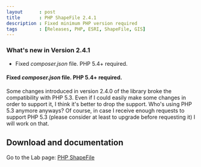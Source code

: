 ```yaml
---
layout      : post
title       : PHP ShapeFile 2.4.1
description : Fixed minimum PHP version required 
tags        : [Releases, PHP, ESRI, ShapeFile, GIS]
---
```



### What's new in Version 2.4.1
- Fixed *composer.json* file. PHP 5.4+ required.


#### Fixed *composer.json* file. PHP 5.4+ required.
Some changes introduced in version 2.4.0 of the library broke the compatibility with PHP 5.3. Even if I could easily make some changes in order to support it, I think it's better to drop the support. Who's using PHP 5.3 anymore anyways?
Of course, in case I receive enough requests to support PHP 5.3 (please consider at least to upgrade before requesting it) I will work on that.


## Download and documentation

Go to the Lab page: [PHP ShapeFile](/labs/php-shapefile/)
